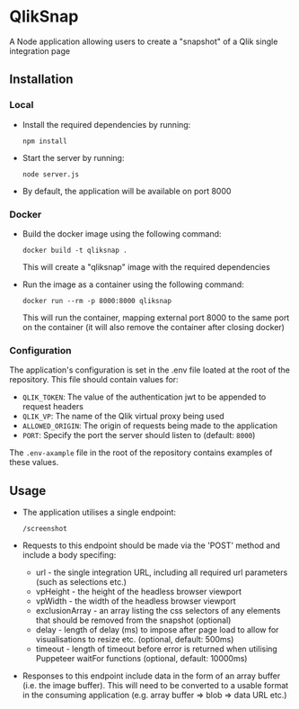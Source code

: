 # QlikSnap

A Node application allowing users to create a "snapshot" of a Qlik single integration page

## Installation

### Local

- Install the required dependencies by running:

  `npm install`

- Start the server by running:

  `node server.js`

- By default, the application will be available on port 8000

### Docker

- Build the docker image using the following command:

  `docker build -t qliksnap .`

  This will create a "qliksnap" image with the required dependencies

- Run the image as a container using the following command:

  `docker run --rm -p 8000:8000 qliksnap`

  This will run the container, mapping external port 8000 to the same port on the container (it will also remove the container after closing docker)

### Configuration

The application's configuration is set in the .env file loated at the root of the repository. This file should contain values for:

- `QLIK_TOKEN`: The value of the authentication jwt to be appended to request headers
- `QLIK_VP`: The name of the Qlik virtual proxy being used
- `ALLOWED_ORIGIN`: The origin of requests being made to the application
- `PORT`: Specify the port the server should listen to (default: `8000`)

The `.env-axample` file in the root of the repository contains examples of these values.

## Usage

- The application utilises a single endpoint:

  `/screenshot`

- Requests to this endpoint should be made via the 'POST' method and include a body specifing:

  - url - the single integration URL, including all required url parameters (such as selections etc.)
  - vpHeight - the height of the headless browser viewport
  - vpWidth - the width of the headless browser viewport
  - exclusionArray - an array listing the css selectors of any elements that should be removed from the snapshot (optional)
  - delay - length of delay (ms) to impose after page load to allow for visualisations to resize etc. (optional, default: 500ms)
  - timeout - length of timeout before error is returned when utilising Puppeteer waitFor functions (optional, default: 10000ms)

- Responses to this endpoint include data in the form of an array buffer (i.e. the image buffer). This will need to be converted to a usable format in the consuming application (e.g. array buffer => blob => data URL etc.)

